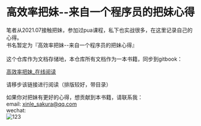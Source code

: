 
# 高效率把妹--来自一个程序员的把妹心得<br>
 笔者从2021.07接触把妹，参加过pua课程，私下也实战很多，在这里记录自己的心得。<br>
 书名暂定为『高效率把妹--来自一个程序员的把妹心得』<br><br>
这个仓库作为文档存储地，本仓库所有文档作为一本书籍，同步到gitbook：<br>

[高效率把妹_在线阅读](https://xinle.gitbook.io/gao-xiao-lv-ba-mei/)

请移步该链接进行阅读（排版较好，带目录）

如果你对把妹有更好的心得，想贡献到本书籍，请联系我：<br>
email: xinle_sakura@qq.com<br>
wechat: <br>
![123](https://raw.githubusercontent.com/zhengxinle/pua-knowledge-sharing.github.io/main/images/my_wexin.jpg)
